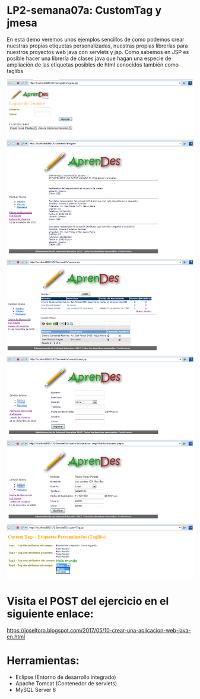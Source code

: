 # LP2-semana07a: CustomTag y jmesa

En esta demo veremos unos ejemplos sencillos de como podemos crear nuestras propias etiquetas personalizadas, nuestras propias librerías para nuestros proyectos web java con servlets y jsp. Como sabemos en JSP es posible hacer una librería de clases java que hagan una especie de ampliación de las etiquetas posibles de html conocidos también como taglibs 

![](https://raw.githubusercontent.com/ctec105/LP2-semana07a/master/image01.png)
![](https://raw.githubusercontent.com/ctec105/LP2-semana07a/master/image02.png)
![](https://raw.githubusercontent.com/ctec105/LP2-semana07a/master/image03.png)
![](https://raw.githubusercontent.com/ctec105/LP2-semana07a/master/image04.png)
![](https://raw.githubusercontent.com/ctec105/LP2-semana07a/master/image05.png)
![](https://raw.githubusercontent.com/ctec105/LP2-semana07a/master/image06.png)

# Visita el POST del ejercicio en el siguiente enlace:
https://joseltoro.blogspot.com/2017/05/10-crear-una-aplicacion-web-java-en.html

# Herramientas:
- Eclipse (Entorno de desarrollo integrado)
- Apache Tomcat (Contenedor de servlets)
- MySQL Server 8